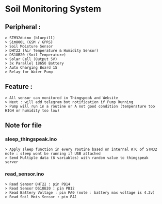 # Soil Monitoring System
## Peripheral :
```
> STM32duino (bluepill)
> Sim800L (GSM / GPRS)
> Soil Moisture Sensor
> DHT22 (Air Temperature & Humidity Sensor)
> DS18B20 (Soil Temperature)
> Solar Cell (Output 5V)
> 3x Parallel 18650 Battery
> Auto Charging Board 1S
> Relay for Water Pump
```
## Feature :
```
> All sensor can monitored in Thingspeak and Website
> Next : will add telegram bot notification if Pump Running
> Pump will run in a routine or A not good condition (temperature too HIGH or humidity too low)
```
## Note for file
### sleep_thingspeak.ino
```
> Apply sleep function in every routine based on internal RTC of STM32
note : sleep wont be running if USB attached
> Send Multiple data (6 variables) with random value to thingspeak server
```
### read_sensor.ino
```
> Read Sensor DHT22 : pin PB14
> Read Sensor DS18B20 : pin PB12
> Read Battery Voltage : pin PA0 (note : battery max voltage is 4.2v)
> Read Soil Mois Sensor : pin PA1
```
